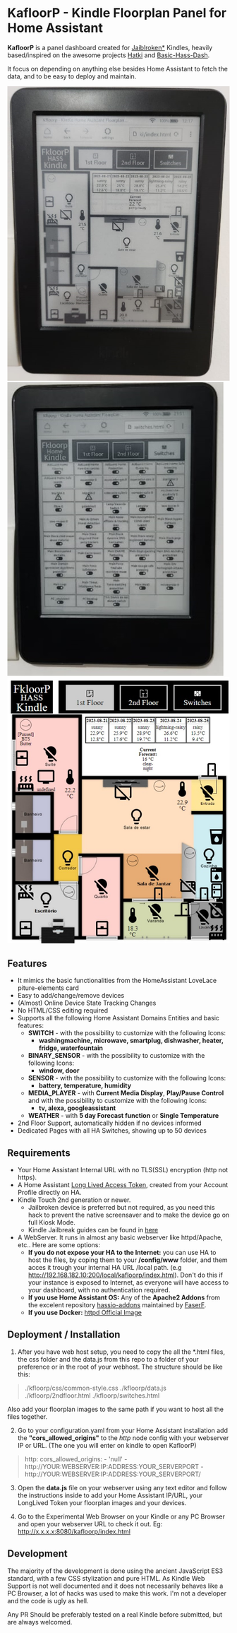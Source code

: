 # KafloorP - Kindle Floorplan Panel for Home Assistant

**KafloorP** is a panel dashboard created for [Jaiblroken*](#requirements) Kindles, heavily based/inspired on the awesome projects [Hatki](https://github.com/tombo1337/hatki) and [Basic-Hass-Dash](https://github.com/nirkons/Basic-Hass-Dash).

It focus on depending on anything else besides Home Assistant to fetch the data, and to be easy to deploy and maintain.

<img src="./kindle.jpg" height="30%"/>
<img src="./kindle2.jpg" height="30%"/>
<img src="./kindle3.jpg" height="30%"/>


## Features

* It mimics the basic functionalities from the HomeAssistant LoveLace piture-elements card
* Easy to add/change/remove devices
* (Almost) Online Device State Tracking Changes
* No HTML/CSS editing required
* Supports all the following Home Assistant Domains Entities and basic features:
    * **SWITCH** - with the possibility to customize with the following Icons:
        * **washingmachine, microwave, smartplug, dishwasher, heater, fridge, waterfountain**
    * **BINARY_SENSOR** - with the possibility to customize with the following Icons:
        * **window, door**
    * **SENSOR** - with the possibility to customize with the following Icons:
        * **battery, temperature, humidity**
    * **MEDIA_PLAYER** - with **Current Media Display**, **Play/Pause Control** and with the possibility to customize with the following Icons:
        * **tv, alexa, googleassistant**
    * **WEATHER** - with **5 day Forecast function** or **Single Temperature**   
* 2nd Floor Support, automatically hidden if no devices informed
* Dedicated Pages with all HA Switches, showing up to 50 devices

## Requirements

* Your Home Assistant Internal URL with no TLS(SSL) encryption (http not https).
* A Home Assistant [Long Lived Access Token](https://www.home-assistant.io/docs/authentication/), created from your Account Profile directly on HA.
* Kindle Touch 2nd generation or newer.
    * Jailbroken device is preferred but not required, as you need this hack to prevent the native screensaver and to make the device go on full Kiosk Mode.
    * Kindle Jailbreak guides can be found in [here](https://www.mobileread.com/forums/showthread.php?t=346037)
* A WebServer. It runs in almost any basic webserver like httpd/Apache, etc.. Here are some options:
    * **If you do not expose your HA to the Internet:** you can use HA to host the files, by coping them to your **/config/www** folder, and them acces it trough your internal HA URL /local path. (e.g http://192.168.182.10:200/local/kafloorp/index.html). Don't do this if your instance is exposed to Internet, as everyone will have access to your dashboard, with no authentication required.
    * **If you use Home Assistant OS:** Any of the **Apache2 Addons** from the excelent repository [hassio-addons](https://github.com/FaserF/hassio-addons) maintained by [FaserF](https://github.com/FaserF).
    * **If you use Docker:** [httpd Official Image](https://hub.docker.com/_/httpd)

## Deployment / Installation

1. After you have web host setup, you need to copy the all the *.html files, the css folder and the data.js from this repo to a folder of your preference or in the root of your webhost.
The structure should be like this:
> ./kfloorp/css/common-style.css
> ./kfloorp/data.js
> ./kfloorp/2ndfloor.html
> ./kfloorp/switches.html

Also add your floorplan images to the same path if you want to host all the files together.

2. Go to your configuration.yaml from your Home Assistant installation add the **"cors_allowed_origins"** to the *http* node config with your webserver IP or URL. (The one you will enter on kindle to open KafloorP)
>http:
  cors_allowed_origins:
    - 'null'
    - http://YOUR:WEBSERVER:IP:ADDRESS:YOUR_SERVERPORT
    - http://YOUR:WEBSERVER:IP:ADDRESS:YOUR_SERVERPORT/

3. Open the **data.js** file on your webserver using any text editor and follow the instructions inside to add your Home Assistant IP/URL, your LongLived Token your floorplan images and your devices.

4. Go to the Experimental Web Browser on your Kindle or any PC Browser and open your webserver URL to check it out. Eg: http://x.x.x.x:8080/kafloorp/index.html

## Development

The majority of the development is done using the ancient JavaScript ES3 standard, with a few CSS stylization and pure HTML. As Kindle Web Support is not well documented and it does not necessarily behaves like a PC Browser, a lot of hacks was used to make this work. I'm not a developer and the code is ugly as hell.

Any PR Should be preferably tested on a real Kindle before submitted, but are always welcomed.

